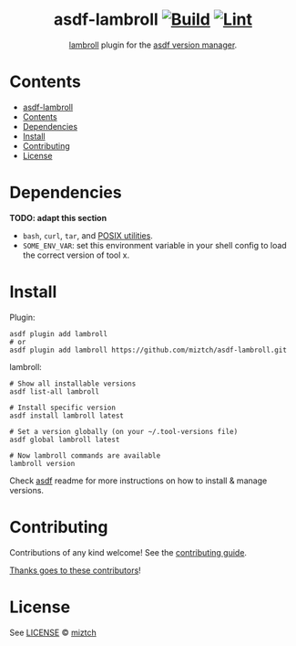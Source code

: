 <div align="center">

# asdf-lambroll [![Build](https://github.com/miztch/asdf-lambroll/actions/workflows/build.yml/badge.svg)](https://github.com/miztch/asdf-lambroll/actions/workflows/build.yml) [![Lint](https://github.com/miztch/asdf-lambroll/actions/workflows/lint.yml/badge.svg)](https://github.com/miztch/asdf-lambroll/actions/workflows/lint.yml)

[lambroll](https://github.com/fujiwara/lambroll) plugin for the [asdf version manager](https://asdf-vm.com).

</div>

# Contents

- [asdf-lambroll  ](#asdf-lambroll--)
- [Contents](#contents)
- [Dependencies](#dependencies)
- [Install](#install)
- [Contributing](#contributing)
- [License](#license)

# Dependencies

**TODO: adapt this section**

- `bash`, `curl`, `tar`, and [POSIX utilities](https://pubs.opengroup.org/onlinepubs/9699919799/idx/utilities.html).
- `SOME_ENV_VAR`: set this environment variable in your shell config to load the correct version of tool x.

# Install

Plugin:

```shell
asdf plugin add lambroll
# or
asdf plugin add lambroll https://github.com/miztch/asdf-lambroll.git
```

lambroll:

```shell
# Show all installable versions
asdf list-all lambroll

# Install specific version
asdf install lambroll latest

# Set a version globally (on your ~/.tool-versions file)
asdf global lambroll latest

# Now lambroll commands are available
lambroll version
```

Check [asdf](https://github.com/asdf-vm/asdf) readme for more instructions on how to
install & manage versions.

# Contributing

Contributions of any kind welcome! See the [contributing guide](contributing.md).

[Thanks goes to these contributors](https://github.com/miztch/asdf-lambroll/graphs/contributors)!

# License

See [LICENSE](LICENSE) © [miztch](https://github.com/miztch/)
